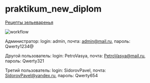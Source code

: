 # praktikum_new_diplom

[Рецепты зельеваренья](http://178.154.205.195/)


![workflow](https://github.com/DmitryZdor/foodgram-project-react/actions/workflows/diplom.yml/badge.svg)


Администратор:
login: admin,  почта: admin@mail.ru, пароль: Qwerty1234@

Другой пользователь:
login: PetroVasya,  почта: PetroVasya@mail.ru, пароль: Qwerty321

Третий пользователь:
login: SidorovPavel,  почта: SidorovPavel@yandex.ru, пароль: Qwerty654
